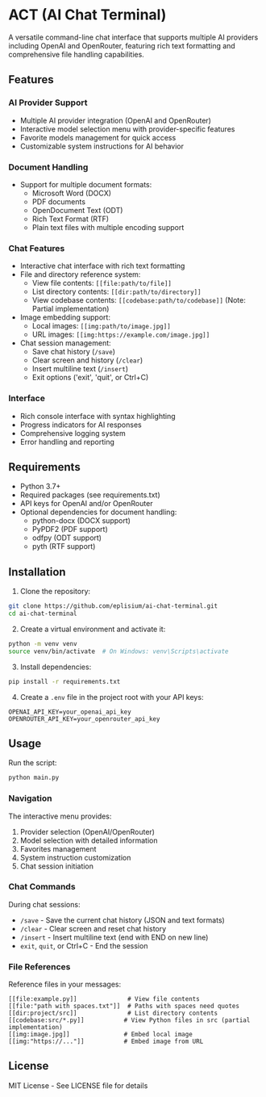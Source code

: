 # ACT (AI Chat Terminal)

A versatile command-line chat interface that supports multiple AI providers including OpenAI and OpenRouter, featuring rich text formatting and comprehensive file handling capabilities.

## Features

### AI Provider Support
- Multiple AI provider integration (OpenAI and OpenRouter)
- Interactive model selection menu with provider-specific features
- Favorite models management for quick access
- Customizable system instructions for AI behavior

### Document Handling
- Support for multiple document formats:
  - Microsoft Word (DOCX)
  - PDF documents
  - OpenDocument Text (ODT)
  - Rich Text Format (RTF)
  - Plain text files with multiple encoding support

### Chat Features
- Interactive chat interface with rich text formatting
- File and directory reference system:
  - View file contents: `[[file:path/to/file]]`
  - List directory contents: `[[dir:path/to/directory]]`
  - View codebase contents: `[[codebase:path/to/codebase]]` (Note: Partial implementation)
- Image embedding support:
  - Local images: `[[img:path/to/image.jpg]]`
  - URL images: `[[img:https://example.com/image.jpg]]`
- Chat session management:
  - Save chat history (`/save`)
  - Clear screen and history (`/clear`)
  - Insert multiline text (`/insert`)
  - Exit options ('exit', 'quit', or Ctrl+C)

### Interface
- Rich console interface with syntax highlighting
- Progress indicators for AI responses
- Comprehensive logging system
- Error handling and reporting

## Requirements

- Python 3.7+
- Required packages (see requirements.txt)
- API keys for OpenAI and/or OpenRouter
- Optional dependencies for document handling:
  - python-docx (DOCX support)
  - PyPDF2 (PDF support)
  - odfpy (ODT support)
  - pyth (RTF support)

## Installation

1. Clone the repository:
```bash
git clone https://github.com/eplisium/ai-chat-terminal.git
cd ai-chat-terminal
```

2. Create a virtual environment and activate it:
```bash
python -m venv venv
source venv/bin/activate  # On Windows: venv\Scripts\activate
```

3. Install dependencies:
```bash
pip install -r requirements.txt
```

4. Create a `.env` file in the project root with your API keys:
```
OPENAI_API_KEY=your_openai_api_key
OPENROUTER_API_KEY=your_openrouter_api_key
```

## Usage

Run the script:
```bash
python main.py
```

### Navigation
The interactive menu provides:
1. Provider selection (OpenAI/OpenRouter)
2. Model selection with detailed information
3. Favorites management
4. System instruction customization
5. Chat session initiation

### Chat Commands
During chat sessions:
- `/save` - Save the current chat history (JSON and text formats)
- `/clear` - Clear screen and reset chat history
- `/insert` - Insert multiline text (end with END on new line)
- `exit`, `quit`, or Ctrl+C - End the session

### File References
Reference files in your messages:
```
[[file:example.py]]              # View file contents
[[file:"path with spaces.txt"]]  # Paths with spaces need quotes
[[dir:project/src]]              # List directory contents
[[codebase:src/*.py]]           # View Python files in src (partial implementation)
[[img:image.jpg]]               # Embed local image
[[img:"https://..."]]           # Embed image from URL
```

## License

MIT License - See LICENSE file for details 